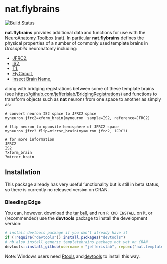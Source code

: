 # nat.flybrains
[![Build Status](https://travis-ci.org/jefferislab/nat.flybrains.svg)](https://travis-ci.org/jefferislab/nat.flybrains)

**nat.flybrains** provides additional data and functions for use with the [NeuroAnatomy Toolbox](https://github.com/jefferis/nat) (nat). In particular **nat.flybrains** defines the physical properties of a
number of commonly used template brains in *Drosophila* neuronatomy including:

* [JFRC2](http://dx.doi.org/10.1016/j.celrep.2012.09.011),
* [IS2](http://dx.doi.org/10.1016/j.cub.2010.07.045),
* [T1](http://dx.doi.org/10.1016/j.cub.2010.08.025),
* [FlyCircuit](http://dx.doi.org/10.1016/j.cub.2010.11.056),
* [Insect Brain Name](http://dx.doi.org/10.1016/j.neuron.2013.12.017),

along with bridging registrations between some of these template brains (see https://github.com/jefferislab/BridgingRegistrations) and functions to transform objects such as **nat** neurons from one space to another as simply as:

```
# convert neuron IS2 space to JFRC2 space
myneuron.jfrc2=xform_brain(myneuron, sample=IS2, reference=JFRC2)

# flip neuron to opposite hemisphere of JFRC2 space
myneuron.jfrc2.flip=mirror_brain(myneuron.jfrc2, JFRC2)

# for more information
JFRC2
IS2
?xform_brain
?mirror_brain

```

## Installation
This package already has very useful functionality but is still in beta status, so there is currently no released version on CRAN.

### Bleeding Edge
You can, however, download the [tar ball](https://github.com/jefferislab/nat.flybrains/tarball/master),
and run `R CMD INSTALL` on it, or (recommended) use the **devtools** package to install the development version:

```r
# install devtools package if you don't already have it
if (!require("devtools")) install.packages("devtools")
# nb also install generic templatebrains package not yet on CRAN
devtools::install_github(username = "jefferislab", repo=c("nat.templatebrains","nat.flybrains"))
```

Note: Windows users need [Rtools](http://www.murdoch-sutherland.com/Rtools/) and
[devtools](http://CRAN.R-project.org/package=devtools) to install this way.

